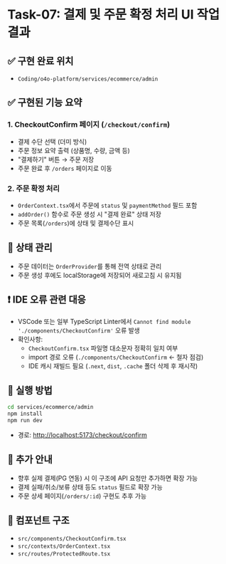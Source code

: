 # Task-07: 결제 및 주문 확정 처리 UI 작업 결과

## ✅ 구현 완료 위치
- `Coding/o4o-platform/services/ecommerce/admin`

## ✅ 구현된 기능 요약

### 1. CheckoutConfirm 페이지 (`/checkout/confirm`)
- 결제 수단 선택 (더미 방식)
- 주문 정보 요약 출력 (상품명, 수량, 금액 등)
- "결제하기" 버튼 → 주문 저장
- 주문 완료 후 `/orders` 페이지로 이동

### 2. 주문 확정 처리
- `OrderContext.tsx`에서 주문에 `status` 및 `paymentMethod` 필드 포함
- `addOrder()` 함수로 주문 생성 시 "결제 완료" 상태 저장
- 주문 목록(`/orders`)에 상태 및 결제수단 표시

## 🔁 상태 관리
- 주문 데이터는 `OrderProvider`를 통해 전역 상태로 관리
- 주문 생성 후에도 localStorage에 저장되어 새로고침 시 유지됨

## ❗ IDE 오류 관련 대응
- VSCode 또는 일부 TypeScript Linter에서 `Cannot find module './components/CheckoutConfirm'` 오류 발생
- 확인사항:
  - `CheckoutConfirm.tsx` 파일명 대소문자 정확히 일치 여부
  - import 경로 오류 (`./components/CheckoutConfirm` ← 철자 점검)
  - IDE 캐시 재빌드 필요 (`.next`, `dist`, `.cache` 폴더 삭제 후 재시작)

## 🧪 실행 방법

```bash
cd services/ecommerce/admin
npm install
npm run dev
```

- 경로: [http://localhost:5173/checkout/confirm](http://localhost:5173/checkout/confirm)

## 📌 추가 안내
- 향후 실제 결제(PG 연동) 시 이 구조에 API 요청만 추가하면 확장 가능
- 결제 실패/취소/보류 상태 등도 `status` 필드로 확장 가능
- 주문 상세 페이지(`/orders/:id`) 구현도 추후 가능

## 📂 컴포넌트 구조
- `src/components/CheckoutConfirm.tsx`
- `src/contexts/OrderContext.tsx`
- `src/routes/ProtectedRoute.tsx`